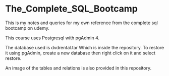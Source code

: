# The_Complete_SQL_Bootcamp
This is my notes and queries for my own reference from the complete sql bootcamp on udemy.

This course uses Postgresql with pgAdmin 4.

The database used is dvdrental.tar Which is inside the repository. To restore it using pgAdmin, create a new database then right click on it and select restore.

An image of the tables and relations is also provided in this repository.
